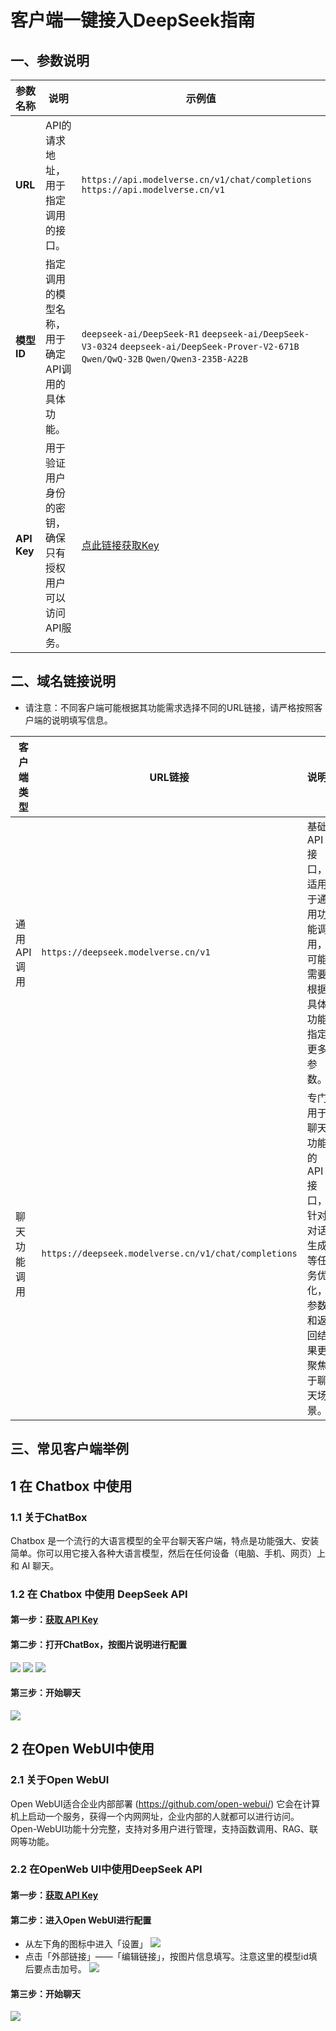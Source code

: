 # 客户端一键接入DeepSeek指南
## 一、参数说明
| **参数名称** | **说明**                                                                 | **示例值**                                      |
|--------------|--------------------------------------------------------------------------|-------------------------------------------------|
| **URL**      | API的请求地址，用于指定调用的接口。                                       | `https://api.modelverse.cn/v1/chat/completions` `https://api.modelverse.cn/v1`|
| **模型ID**   | 指定调用的模型名称，用于确定API调用的具体功能。                           | `deepseek-ai/DeepSeek-R1` `deepseek-ai/DeepSeek-V3-0324` `deepseek-ai/DeepSeek-Prover-V2-671B` `Qwen/QwQ-32B` `Qwen/Qwen3-235B-A22B`                      |
| **API Key**  | 用于验证用户身份的密钥，确保只有授权用户可以访问API服务。                 | [点此链接获取Key](https://console.ucloud.cn/modelverse/experience/api-keys)| 


## 二、域名链接说明
- 请注意：不同客户端可能根据其功能需求选择不同的URL链接，请严格按照客户端的说明填写信息。

| **客户端类型** | **URL链接**                       | **说明**                                                                 |
|----------------|----------------------------------|--------------------------------------------------------------------------|
| 通用API调用    | `https://deepseek.modelverse.cn/v1` | 基础API接口，适用于通用功能调用，可能需要根据具体功能指定更多参数。       |
| 聊天功能调用   | `https://deepseek.modelverse.cn/v1/chat/completions` | 专门用于聊天功能的API接口，针对对话生成等任务优化，参数和返回结果更聚焦于聊天场景。 |

## 三、常见客户端举例
## 1 在 Chatbox 中使用

### 1.1 关于ChatBox
Chatbox 是一个流行的大语言模型的全平台聊天客户端，特点是功能强大、安装简单。你可以用它接入各种大语言模型，然后在任何设备（电脑、手机、网页）上和 AI 聊天。

### 1.2 在 Chatbox 中使用 DeepSeek API
#### 第一步：[获取 API Key](https://console.ucloud.cn/modelverse/experience/api-keys)

#### 第二步：打开ChatBox，按图片说明进行配置
![](https://www-s.ucloud.cn/2025/02/f157d3cc11001adf71511734d28032ed_1739959761948.png)
![](https://www-s.ucloud.cn/2025/02/5025a54f7588bfddcd5ed6cfa34e7d23_1739959761957.png)
![](https://www-s.ucloud.cn/2025/02/9ccaf962b2276fc17d2e8bd55a774eb2_1739961410410.png)

#### 第三步：开始聊天
![](https://www-s.ucloud.cn/2025/02/828fdba2b6d9d0fd239b997b373e526f_1739961608007.png)

## 2 在Open WebUI中使用
### 2.1 关于Open WebUI
Open WebUI适合企业内部部署 (https://github.com/open-webui/)
它会在计算机上启动一个服务，获得一个内网网址，企业内部的人就都可以进行访问。Open-WebUI功能十分完整，支持对多用户进行管理，支持函数调用、RAG、联网等功能。

### 2.2 在OpenWeb UI中使用DeepSeek API
#### 第一步：[获取 API Key](https://console.ucloud.cn/modelverse/experience/api-keys)

#### 第二步：进入Open WebUI进行配置
- 从左下角的图标中进入「设置」
![](https://www-s.ucloud.cn/2025/02/11ac091a723823ad40c91fe8675eed49_1739963047863.png)
- 点击「外部链接」——「编辑链接」，按图片信息填写。注意这里的模型id填后要点击加号。
![](https://www-s.ucloud.cn/2025/02/430b950a41d45286c68fb393b5d99dc4_1739963047859.png)

#### 第三步：开始聊天
![](https://www-s.ucloud.cn/2025/02/c9174bd62ee33d00587935ba2e070da0_1739964081012.png)
